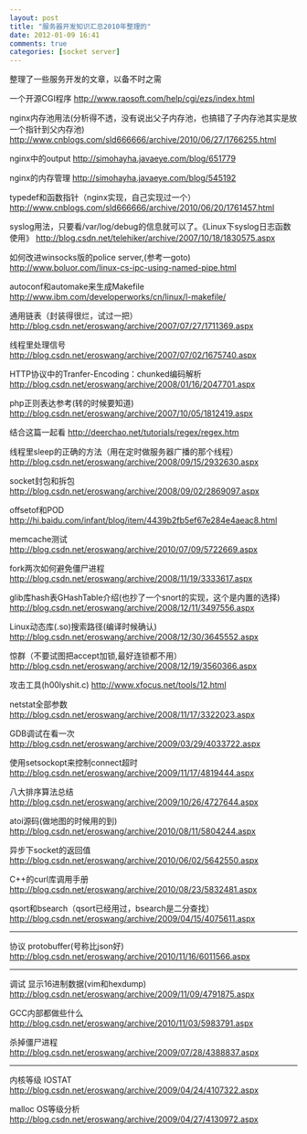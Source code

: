 ```yaml
---
layout: post
title: "服务器开发知识汇总2010年整理的"
date: 2012-01-09 16:41
comments: true
categories: [socket server]
---
```


整理了一些服务开发的文章，以备不时之需


一个开源CGI程序
http://www.raosoft.com/help/cgi/ezs/index.html

nginx内存池用法(分析得不透，没有说出父子内存池，也搞错了子内存池其实是放一个指针到父内存池)
http://www.cnblogs.com/sld666666/archive/2010/06/27/1766255.html

<!-- more -->

nginx中的output 
http://simohayha.javaeye.com/blog/651779

nginx的内存管理
http://simohayha.javaeye.com/blog/545192

typedef和函数指针（nginx实现，自己实现过一个）
http://www.cnblogs.com/sld666666/archive/2010/06/20/1761457.html

syslog用法，只要看/var/log/debug的信息就可以了。《Linux下syslog日志函数使用》
http://blog.csdn.net/telehiker/archive/2007/10/18/1830575.aspx

如何改进winsocks版的police server,(参考一goto)
http://www.boluor.com/linux-cs-ipc-using-named-pipe.html

autoconf和automake来生成Makefile
http://www.ibm.com/developerworks/cn/linux/l-makefile/

通用链表（封装得很烂，试过一把）
http://blog.csdn.net/eroswang/archive/2007/07/27/1711369.aspx

线程里处理信号
http://blog.csdn.net/eroswang/archive/2007/07/02/1675740.aspx

HTTP协议中的Tranfer-Encoding：chunked编码解析
http://blog.csdn.net/eroswang/archive/2008/01/16/2047701.aspx

php正则表达参考(转的时候要知道)
http://blog.csdn.net/eroswang/archive/2007/10/05/1812419.aspx

结合这篇一起看
http://deerchao.net/tutorials/regex/regex.htm

线程里sleep的正确的方法（用在定时做服务器广播的那个线程）
http://blog.csdn.net/eroswang/archive/2008/09/15/2932630.aspx

socket封包和拆包
http://blog.csdn.net/eroswang/archive/2008/09/02/2869097.aspx

offsetof和POD
http://hi.baidu.com/infant/blog/item/4439b2fb5ef67e284e4aeac8.html

memcache测试
http://blog.csdn.net/eroswang/archive/2010/07/09/5722669.aspx

fork两次如何避免僵尸进程
http://blog.csdn.net/eroswang/archive/2008/11/19/3333617.aspx

glib库hash表GHashTable介绍(也抄了一个snort的实现，这个是内置的选择)
http://blog.csdn.net/eroswang/archive/2008/12/11/3497556.aspx

Linux动态库(.so)搜索路径(编译时候确认)
http://blog.csdn.net/eroswang/archive/2008/12/30/3645552.aspx

惊群（不要试图把accept加锁,最好连锁都不用）
http://blog.csdn.net/eroswang/archive/2008/12/19/3560366.aspx

攻击工具(h00lyshit.c)
http://www.xfocus.net/tools/12.html

netstat全部参数
http://blog.csdn.net/eroswang/archive/2008/11/17/3322023.aspx

GDB调试在看一次
http://blog.csdn.net/eroswang/archive/2009/03/29/4033722.aspx

使用setsockopt来控制connect超时
http://blog.csdn.net/eroswang/archive/2009/11/17/4819444.aspx

八大排序算法总结
http://blog.csdn.net/eroswang/archive/2009/10/26/4727644.aspx

atoi源码(做地图的时候用的到)
http://blog.csdn.net/eroswang/archive/2010/08/11/5804244.aspx

异步下socket的返回值
http://blog.csdn.net/eroswang/archive/2010/06/02/5642550.aspx

C++的curl库调用手册
http://blog.csdn.net/eroswang/archive/2010/08/23/5832481.aspx

qsort和bsearch（qsort已经用过，bsearch是二分查找）
http://blog.csdn.net/eroswang/archive/2009/04/15/4075611.aspx

--------------------------------------------
协议
protobuffer(号称比json好)
http://blog.csdn.net/eroswang/archive/2010/11/16/6011566.aspx

--------------------------------------------
调试
显示16进制数据(vim和hexdump)
http://blog.csdn.net/eroswang/archive/2009/11/09/4791875.aspx

GCC内部都做些什么
http://blog.csdn.net/eroswang/archive/2010/11/03/5983791.aspx

杀掉僵尸进程
http://blog.csdn.net/eroswang/archive/2009/07/28/4388837.aspx

--------------------------------------------
内核等级
IOSTAT
http://blog.csdn.net/eroswang/archive/2009/04/24/4107322.aspx

malloc OS等级分析
http://blog.csdn.net/eroswang/archive/2009/04/27/4130972.aspx

